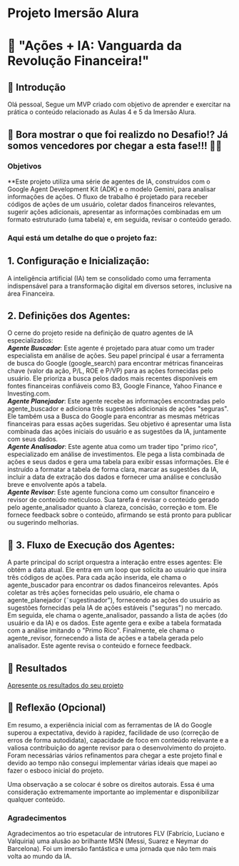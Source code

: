 # Projeto Imersão Alura

#  👀 "Ações + IA: Vanguarda da Revolução Financeira!"

## 🚀 Introdução

Olá pessoal, Segue um MVP criado com objetivo de aprender e exercitar na prática o conteúdo relacionado as Aulas 4 e 5 da Imersão Alura. 

## 🎯 Bora mostrar o que foi realizdo no Desafio!? Já somos vencedores por chegar a esta fase!!! 💪🤓

### Objetivos

**Este projeto utiliza uma série de agentes de IA, construídos com o Google Agent Development Kit (ADK) e o modelo Gemini, para analisar informações de ações. O fluxo de trabalho é projetado para receber códigos de ações de um usuário, coletar dados financeiros relevantes, sugerir ações adicionais, apresentar as informações combinadas em um formato estruturado (uma tabela) e, em seguida, revisar o conteúdo gerado.

### Aqui está um detalhe do que o projeto faz:

## 1. Configuração e Inicialização:
A inteligência artificial (IA) tem se consolidado como uma ferramenta indispensável para a transformação digital em diversos setores, inclusive na área Financeira. 

## 2. Definições dos Agentes:

O cerne do projeto reside na definição de quatro agentes de IA especializados:  
**_Agente Buscador_**: Este agente é projetado para atuar como um trader especialista em análise de ações. Seu papel principal é usar a ferramenta de busca do Google (google_search) para encontrar métricas financeiras chave (valor da ação, P/L, ROE e P/VP) para as ações fornecidas pelo usuário. Ele prioriza a busca pelos dados mais recentes disponíveis em fontes financeiras confiáveis como B3, Google Finance, Yahoo Finance e Investing.com.  
**_Agente Planejador_**: Este agente recebe as informações encontradas pelo agente_buscador e adiciona três sugestões adicionais de ações "seguras". Ele também usa a Busca do Google para encontrar as mesmas métricas financeiras para essas ações sugeridas. Seu objetivo é apresentar uma lista combinada das ações iniciais do usuário e as sugestões da IA, juntamente com seus dados.  
**_Agente Analisador_**: Este agente atua como um trader tipo "primo rico", especializado em análise de investimentos. Ele pega a lista combinada de ações e seus dados e gera uma tabela para exibir essas informações. Ele é instruído a formatar a tabela de forma clara, marcar as sugestões da IA, incluir a data de extração dos dados e fornecer uma análise e conclusão breve e envolvente após a tabela.  
**_Agente Revisor_**: Este agente funciona como um consultor financeiro e revisor de conteúdo meticuloso. Sua tarefa é revisar o conteúdo gerado pelo agente_analisador quanto à clareza, concisão, correção e tom. Ele fornece feedback sobre o conteúdo, afirmando se está pronto para publicar ou sugerindo melhorias.

## 🧐 3. Fluxo de Execução dos Agentes:
A parte principal do script orquestra a interação entre esses agentes:
Ele obtém a data atual.
Ele entra em um loop que solicita ao usuário que insira três códigos de ações.
Para cada ação inserida, ele chama o agente_buscador para encontrar os dados financeiros relevantes.
Após coletar as três ações fornecidas pelo usuário, ele chama o agente_planejador (˜sugestinador"), fornecendo as ações do usuário as sugestões fornecidas pela IA de ações estáveis ("seguras") no mercado.
Em seguida, ele chama o agente_analisador, passando a lista de ações (do usuário e da IA) e os dados. Este agente gera e exibe a tabela formatada com a análise imitando o "Primo Rico".
Finalmente, ele chama o agente_revisor, fornecendo a lista de ações e a tabela gerada pelo analisador. Este agente revisa o conteúdo e fornece feedback.

## 🚀 Resultados
[Apresente os resultados do seu projeto](/Projeto_Imersao_Acoes_IA.ipynb)

## 💭 Reflexão (Opcional)
Em resumo, a experiência inicial com as ferramentas de IA do Google superou a expectativa, devido à rapidez, facilidade de uso (correção de erros de forma autodidata), capacidade de foco em conteúdo relevante e a valiosa contribuição do agente revisor para o desenvolvimento do projeto.
Foram necessárias vários refinamentos para chegar a este projeto final e devido ao tempo não consegui implementar várias ideais que mapei ao fazer o esboco inicial do projeto.

Uma observação a se colocar é sobre os direitos autorais. Essa é uma consideração extremamente importante ao implementar e disponibilizar qualquer conteúdo.

### Agradecimentos
Agradecimentos ao trio espetacular de intrutores FLV (Fabrício, Luciano e Valquiria) uma alusão ao brilhante MSN (Messi, Suarez e Neymar do Barcelona). 
Foi um imersão fantástica e uma jornada que não tem mais volta ao mundo da IA.

